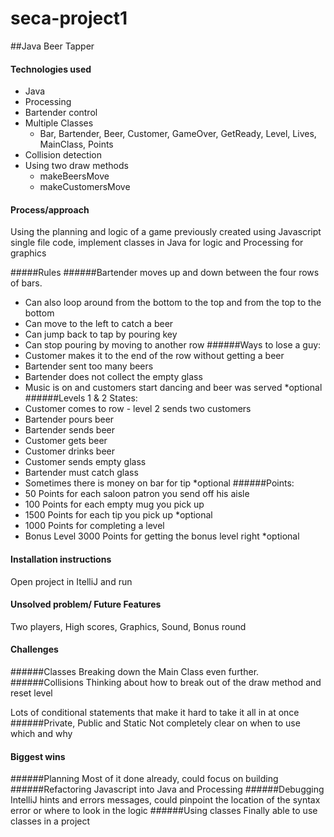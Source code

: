 # seca-project1
##Java Beer Tapper


  #### Technologies used
  
  - Java 
  - Processing 
  - Bartender control
  - Multiple Classes 
    - Bar, Bartender, Beer, Customer,  GameOver, GetReady, Level, Lives, MainClass, Points
  - Collision detection
  - Using two draw methods
    - makeBeersMove
    - makeCustomersMove


  
  #### Process/approach
  Using the planning and logic of a game previously created using Javascript single file code, implement classes in Java for logic and Processing for graphics
  
  #####Rules
  ######Bartender moves up and down between the four rows of bars.
  - Can also loop around from the bottom to the top and from the top to the bottom
  - Can move to the left to catch a beer
  - Can jump back to tap by pouring key
  - Can stop pouring by moving to another row
  ######Ways to lose a guy:
  - Customer makes it to the end of the row without getting a beer
  - Bartender sent too many beers
  - Bartender does not collect the empty glass
  - Music is on and customers start dancing and beer was served *optional
   ######Levels 1 & 2 States:
  - Customer comes to row - level 2 sends two customers
  - Bartender pours beer
  - Bartender sends beer
  - Customer gets beer
  - Customer drinks beer
  - Customer sends empty glass
  - Bartender must catch glass
  - Sometimes there is money on bar for tip *optional
   ######Points:
  - 50 Points for each saloon patron you send off his aisle
  - 100 Points for each empty mug you pick up
  - 1500 Points for each tip you pick up *optional
  - 1000 Points for completing a level
  - Bonus Level 3000 Points for getting the bonus level right *optional


  
  #### Installation instructions
    
  Open project in ItelliJ and run
  
  #### Unsolved problem/ Future Features
Two players, High scores, Graphics, Sound, Bonus round

  
  #### Challenges
   ######Classes
   Breaking down the Main Class even further. 
   ######Collisions
   Thinking about how to break out of the draw method and reset level
   
   Lots of conditional statements that make it hard to take it all in at once
   ######Private, Public and Static
   Not completely clear on when to use which and why
   
   #### Biggest wins
   ######Planning 
   Most of it done already, could focus on building
   ######Refactoring
   Javascript into Java and Processing
   ######Debugging
   IntelliJ hints and errors messages, could pinpoint the location of the syntax error or where to look in the logic
   ######Using classes
   Finally able to use classes in a project


  
